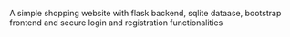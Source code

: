 A simple shopping website with flask backend, sqlite dataase, bootstrap frontend and secure login and registration functionalities
